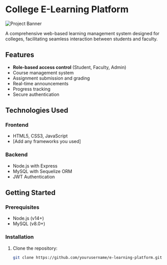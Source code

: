 # College E-Learning Platform

![Project Banner](https://via.placeholder.com/1200x400) <!-- Add a real banner later -->

A comprehensive web-based learning management system designed for colleges, facilitating seamless interaction between students and faculty.

## Features

- **Role-based access control** (Student, Faculty, Admin)
- Course management system
- Assignment submission and grading
- Real-time announcements
- Progress tracking
- Secure authentication

## Technologies Used

### Frontend
- HTML5, CSS3, JavaScript
- [Add any frameworks you used]

### Backend
- Node.js with Express
- MySQL with Sequelize ORM
- JWT Authentication

## Getting Started

### Prerequisites
- Node.js (v14+)
- MySQL (v8.0+)

### Installation
1. Clone the repository:
   ```bash
   git clone https://github.com/yourusername/e-learning-platform.git
